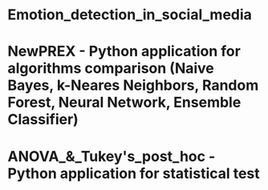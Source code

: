 # Emotion_detection_in_social_media
# NewPREX - Python application for algorithms comparison (Naive Bayes, k-Neares Neighbors, Random Forest, Neural Network, Ensemble Classifier)
# ANOVA_&_Tukey's_post_hoc - Python application for statistical test 

